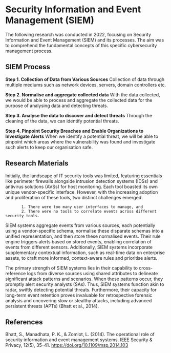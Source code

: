 # Security Information and Event Management (SIEM)

The following research was conducted in 2022, focusing on Security Information and Event Management (SIEM) and its processes. The aim was to comprehend the fundamental concepts of this specific cybersecurity management process.

## SIEM Process

**Step 1. Collection of Data from Various Sources** 
Collection of data through multiple mediums such as network devices, servers, domain controllers etc. 

**Step 2. Normalise and aggregate collected data** 
With the data collected, we would be able to process and aggregate the collected data for the purpose of analysing data and detecting threats.

**Step 3. Analyse the data to discover and detect threats**
Through the cleaning of the data, we can identify potential threats.

**Step 4. Pinpoint Security Breaches and Enable Organizations to Investigate Alerts**
When we identify a potential threat, we will be able to pinpoint which areas where the vulnerability was found  and  investigate such alerts to keep our organisation safe.

## Research Materials 

Initially, the landscape of IT security tools was limited, featuring essentials like perimeter firewalls alongside intrusion detection systems (IDSs) and antivirus solutions (AVSs) for host monitoring. Each tool boasted its own unique vendor-specific interface. However, with the increasing adoption and proliferation of these tools, two distinct challenges emerged:

           1. There were too many user interfaces to manage, and 
           2. There were no tools to correlate events across different security tools.

SIEM systems aggregate events from various sources, each potentially using a vendor-specific schema, normalise these disparate schemas into a unified representation, and then store these normalised events. Their rule engine triggers alerts based on stored events, enabling correlation of events from different sensors. Additionally, SIEM systems incorporate supplementary contextual information, such as real-time data on enterprise assets, to craft more informed, context-aware rules and prioritise alerts.

The primary strength of SIEM systems lies in their capability to cross-reference logs from diverse sources using shared attributes to delineate significant attack patterns and scenarios. When these patterns occur, they promptly alert security analysts (SAs). Thus, SIEM systems function akin to radar, swiftly detecting potential threats. Furthermore, their capacity for long-term event retention proves invaluable for retrospective forensic analysis and uncovering slow or stealthy attacks, including advanced persistent threats (APTs) (Bhatt et al., 2014).

## References 
Bhatt, S., Manadhata, P. K., & Zomlot, L. (2014). The operational role of security information and event management systems. IEEE Security & Privacy, 12(5), 35–41. https://doi.org/10.1109/msp.2014.103

